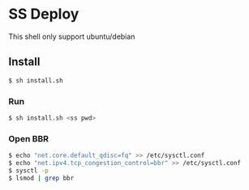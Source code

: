 # SS Deploy

This shell only support ubuntu/debian

## Install
```bash
$ sh install.sh
```
### Run
```bash
$ sh install.sh <ss pwd>
```
### Open BBR
```bash
$ echo "net.core.default_qdisc=fq" >> /etc/sysctl.conf
$ echo "net.ipv4.tcp_congestion_control=bbr" >> /etc/sysctl.conf
$ sysctl -p
$ lsmod | grep bbr
```
